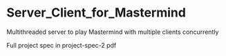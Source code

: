 # Server_Client_for_Mastermind
Multithreaded server to play Mastermind with multiple clients concurrently

Full project spec in project-spec-2 pdf
